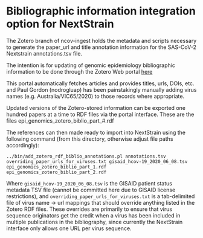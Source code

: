 # Bibliographic information integration option for NextStrain

The Zotero branch of ncov-ingest holds the metadata and scripts necessary to generate the paper_url and title annotation information for the SAS-CoV-2 Nextstrain annotations.tsv file.

The intention is for updating of genomic epidemiology bibliographic information to be done through the Zotero Web portal [here](https://www.zotero.org/groups/2512356/covid19_genomic_epidemiology_bibliography/library) 

This portal automatically fetches articles and provides titles, urls, DOIs, etc. and Paul Gordon (nodrogluap) has been painstakingly manually adding virus names (e.g. Australia/VIC65/2020) to those records where appropriate.

Updated versions of the Zotero-stored information can be exported one hundred papers at a time to RDF files via the portal interface. These are the files epi_genomics_zotero_biblio_part_#.rdf

The references can then made ready to import into NextStrain using the following command (from this directory, otherwise adjust file paths accordingly):

``
../bin/add_zotero_rdf_biblio_annotations.pl annotations.tsv overriding_paper_urls_for_viruses.txt gisaid_hcov-19_2020_06_08.tsv epi_genomics_zotero_biblio_part_1.rdf epi_genomics_zotero_biblio_part_2.rdf
``

Where ```gisaid_hcov-19_2020_06_08.tsv``` is the GISAID patient status metadata TSV file (cannot be committed here due to GISAID license restrictions), and ```overriding_paper_urls_for_viruses.txt```
is a tab-delimited file of virus name -> url mappings that should override anything listed in the Zotero RDF files. These overrides are primarily to ensure that virus sequence originators get the credit when a virus has been included in multiple publications in the bibliography, since currently the NextStrain interface only allows one URL per virus sequence.
